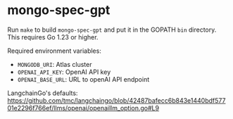 # mongo-spec-gpt

Run `make` to build `mongo-spec-gpt` and put it in the GOPATH `bin` directory. This requires Go 1.23 or higher.

Required environment variables:

- `MONGODB_URI`: Atlas cluster 
- `OPENAI_API_KEY`: OpenAI API key
- `OPENAI_BASE_URL`: URL to openAI API endpoint 

LangchainGo's defaults: https://github.com/tmc/langchaingo/blob/42487bafecc6b843e1440bdf57701e2296f766ef/llms/openai/openaillm_option.go#L9
